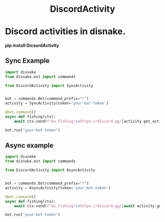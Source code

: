 <h1 align="center">DiscordActivity</h1>

<h1>Discord activities in disnake.</h1> 


#### pip install DicsordActivity



Sync Example
--------------

```Python
import disnake
from disnake.ext import commands

from DiscordActivity import SyncActivity


bot = commands.Bot(command_prefix="!")
activity = SyncActivity(token='your-bot-token')

@bot.command()
async def fishing(ctx):
    await ctx.send(f"Go fishing!\nhttps://discord.gg/{activity.get_activity(activity_name='fishing', author=ctx.author)}")

bot.run("your-bot-token")
```

Async example
--------------

```Python
import disnake
from disnake.ext import commands

from DiscordActivity import AsyncActivity


bot = commands.Bot(command_prefix="!")
activity = AsyncActivity(token='your-bot-token')

@bot.command()
async def fishing(ctx):
    await ctx.send(f"Go fishing!\nhttps://discord.gg/{await activity.get_activity(activity_name='fishing', author=ctx.author)}")

bot.run("your-bot-token")
```

